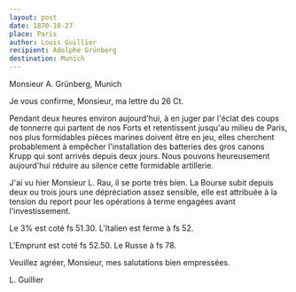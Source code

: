 ```yaml
---
layout: post
date: 1870-10-27
place: Paris
author: Louis Guillier
recipient: Adolphe Grünberg
destination: Munich
---
```


Monsieur A. Grünberg, Munich


Je vous confirme, Monsieur, ma lettre du 26 Ct.

Pendant deux heures environ aujourd'hui, à en juger par l'éclat des coups de
tonnerre qui partent de nos Forts et retentissent jusqu'au milieu de Paris, nos
plus formidables pièces marines doivent être en jeu, elles cherchent
probablement à empêcher l'installation des batteries des gros canons Krupp qui
sont arrivés depuis deux jours. Nous pouvons heureusement aujourd'hui réduire
au silence cette formidable artillerie.

J'ai vu hier Monsieur L. Rau, il se porte très bien. La Bourse subit depuis
deux ou trois jours une dépréciation assez sensible, elle est attribuée à la
tension du report pour les opérations à terme engagées avant l'investissement.

Le 3% est coté fs 51.30. L'Italien est ferme à fs 52.

L'Emprunt est coté fs 52.50. Le Russe à fs 78.

Veuillez agréer, Monsieur, mes salutations bien empressées.

L. Guillier
